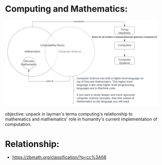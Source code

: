 # Computing and Mathematics:
![image info](./mathematics_and_computing.svg)

objective: unpack in layman's terms computing's relationship to mathematics and mathematics' role in humanity's current implementation of computation.

# Relationship: 
* https://zbmath.org/classification/?q=cc%3A68